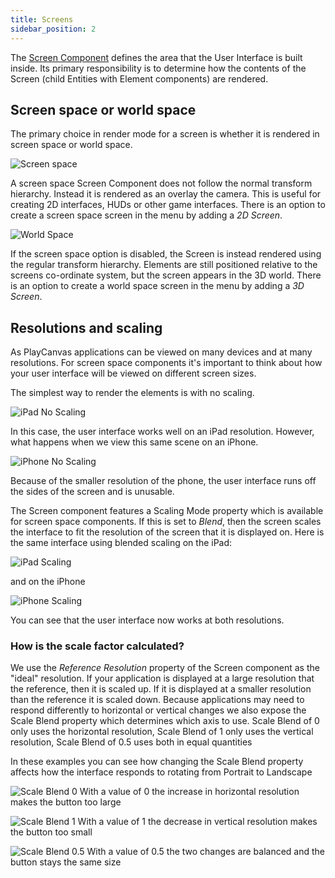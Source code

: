 ```yaml
---
title: Screens
sidebar_position: 2
---
```


The [Screen Component][1] defines the area that the User Interface is built inside. Its primary responsibility is to determine how the contents of the Screen (child Entities with Element components) are rendered.

## Screen space or world space

The primary choice in render mode for a screen is whether it is rendered in screen space or world space.

![Screen space][2]

A screen space Screen Component does not follow the normal transform hierarchy. Instead it is rendered as an overlay the camera. This is useful for creating 2D interfaces, HUDs or other game interfaces. There is an option to create a screen space screen in the menu by adding a *2D Screen*.

![World Space][3]

If the screen space option is disabled, the Screen is instead rendered using the regular transform hierarchy. Elements are still positioned relative to the screens co-ordinate system, but the screen appears in the 3D world. There is an option to create a world space screen in the menu by adding a *3D Screen*.

## Resolutions and scaling

As PlayCanvas applications can be viewed on many devices and at many resolutions. For screen space components it's important to think about how your user interface will be viewed on different screen sizes.

The simplest way to render the elements is with no scaling.

![iPad No Scaling][4]

In this case, the user interface works well on an iPad resolution. However, what happens when we view this same scene on an iPhone.

![iPhone No Scaling][6]

Because of the smaller resolution of the phone, the user interface runs off the sides of the screen and is unusable.

The Screen component features a Scaling Mode property which is available for screen space components. If this is set to *Blend*, then the screen scales the interface to fit the resolution of the screen that it is displayed on. Here is the same interface using blended scaling on the iPad:

![iPad Scaling][5]

and on the iPhone

![iPhone Scaling][7]

You can see that the user interface now works at both resolutions.

### How is the scale factor calculated?

We use the *Reference Resolution* property of the Screen component as the "ideal" resolution. If your application is displayed at a large resolution that the reference, then it is scaled up. If it is displayed at a smaller resolution than the reference it is scaled down. Because applications may need to respond differently to horizontal or vertical changes we also expose the Scale Blend property which determines which axis to use. Scale Blend of 0 only uses the horizontal resolution, Scale Blend of 1 only uses the vertical resolution, Scale Blend of 0.5 uses both in equal quantities

In these examples you can see how changing the Scale Blend property affects how the interface responds to rotating from Portrait to Landscape

![Scale Blend 0][8]
With a value of 0 the increase in horizontal resolution makes the button too large

![Scale Blend 1][10]
With a value of 1 the decrease in vertical resolution makes the button too small

![Scale Blend 0.5][9]
With a value of 0.5 the two changes are balanced and the button stays the same size

[1]: /user-manual/scenes/components/screen
[2]: /images/user-manual/user-interface/screens/screen-space-viewport.png
[3]: /images/user-manual/user-interface/screens/world-space-viewport.png
[4]: /images/user-manual/user-interface/screens/ipad-no-scaling.png
[5]: /images/user-manual/user-interface/screens/ipad-scaling.png
[6]: /images/user-manual/user-interface/screens/iphone-no-scaling.png
[7]: /images/user-manual/user-interface/screens/iphone-scaling.png
[8]: /images/user-manual/user-interface/screens/scale-blend-0.png
[9]: /images/user-manual/user-interface/screens/scale-blend-0.5.png
[10]: /images/user-manual/user-interface/screens/scale-blend-1.png
